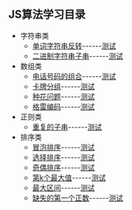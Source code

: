 <!--
 * @Author: 27
 * @LastEditors: 27
 * @Date: 2020-03-12 13:23:04
 * @LastEditTime: 2020-03-12 13:31:12
 * @FilePath: /Algorithms_Note/JS算法学习/0js算法学习目录.md
 * @description: type some description
 -->

## JS算法学习目录

- 字符串类
    - [单词字符串反转](./leetcode/code/string/stringReverse.js)------[测试](./leetcode/test/string/stringReverse.test.js)
    - [二进制字符串子串](./leetcode/code/string/subBinaryStr.js)------[测试](./leetcode/test/string/subBinaryStr.test.js)
- 数组类
    - [电话号码的组合](./leetcode/code/array/phoneNumber.js)------[测试](./leetcode/test/array/phoneNumber.test.js)
    - [卡牌分组](./leetcode/code/array/cardGroup.js)------[测试](./leetcode/test/array/cardGroup.test.js)
    - [种花问题](./leetcode/code/array/flower.js)------[测试](./leetcode/test/array/flower.test.js)
    - [格雷编码](./leetcode/code/array/grayCode.js)------[测试](./leetcode/test/array/grayCode.test.js)
- 正则类
    - [重复的子串](./leetcode/code/RegExp/repeatSubStr.js)------[测试](./leetcode/test/RegExp/repeatSubStr.test.js)
- 排序类
    - [冒泡排序](./leetcode/code/sort/bubble.js)------[测试](./leetcode/test/sort/bubble.test.js)
    - [选择排序](./leetcode/code/sort/select.js)------[测试](./leetcode/test/sort/select.test.js)
    - [奇偶排序](./leetcode/code/sort/odd_even.js)------[测试](./leetcode/test/sort/odd_even.test.js)
    - [第k个最大值](./leetcode/code/sort/max_k.js)------[测试](./leetcode/test/sort/max_k.test.js)
    - [最大区间](./leetcode/code/sort/max_len.js)------[测试](./leetcode/test/sort/max_len.test.js)
    - [缺失的第一个正数](./leetcode/code/sort/lack_first.js)------[测试](./leetcode/test/sort/lack_first.test.js)